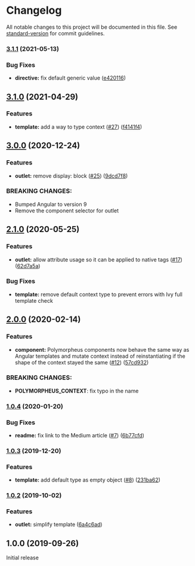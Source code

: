 # Changelog

All notable changes to this project will be documented in this file. See [standard-version](https://github.com/conventional-changelog/standard-version) for commit guidelines.

### [3.1.1](https://github.com/TinkoffCreditSystems/ng-polymorpheus/compare/v3.1.0...v3.1.1) (2021-05-13)

### Bug Fixes

-   **directive:** fix default generic value ([e420116](https://github.com/TinkoffCreditSystems/ng-polymorpheus/commit/e420116086e280bf42b5453b26cb5a8d92b89f17))

## [3.1.0](https://github.com/TinkoffCreditSystems/ng-polymorpheus/compare/3.0.0...v3.1.0) (2021-04-29)

### Features

-   **template:** add a way to type context ([#27](https://github.com/TinkoffCreditSystems/ng-polymorpheus/issues/27)) ([f4141f4](https://github.com/TinkoffCreditSystems/ng-polymorpheus/commit/f4141f4))

## [3.0.0](https://github.com/TinkoffCreditSystems/ng-polymorpheus/compare/v2.1.0...v3.0.0) (2020-12-24)

### Features

-   **outlet:** remove display: block ([#25](https://github.com/TinkoffCreditSystems/ng-polymorpheus/issues/25)) ([9dcd7f8](https://github.com/TinkoffCreditSystems/ng-polymorpheus/commit/9dcd7f8fa1bab685f4fb41b40de9d14c7d00edea))

### BREAKING CHANGES:

-   Bumped Angular to version 9
-   Remove the component selector for outlet

## [2.1.0](https://github.com/TinkoffCreditSystems/ng-polymorpheus/compare/v2.0.0...v2.1.0) (2020-05-25)

### Features

-   **outlet:** allow attribute usage so it can be applied to native tags ([#17](https://github.com/TinkoffCreditSystems/ng-polymorpheus/issues/17)) ([62d7a5a](https://github.com/TinkoffCreditSystems/ng-polymorpheus/commit/62d7a5a))

### Bug Fixes

-   **template:** remove default context type to prevent errors with Ivy full template check

## [2.0.0](https://github.com/TinkoffCreditSystems/ng-polymorpheus/compare/v1.0.2...v2.0.0) (2020-02-14)

### Features

-   **component:** Polymorpheus components now behave the same way as Angular templates and mutate context instead of reinstantiating if the shape of the context stayed the same ([#12](https://github.com/TinkoffCreditSystems/ng-polymorpheus/issues/12)) ([57cd932](https://github.com/TinkoffCreditSystems/ng-polymorpheus/commit/57cd932))

### BREAKING CHANGES:

-   **POLYMORPHEUS_CONTEXT**: fix typo in the name

### [1.0.4](https://github.com/TinkoffCreditSystems/ng-polymorpheus/compare/v1.0.2...v1.0.4) (2020-01-20)

### Bug Fixes

-   **readme:** fix link to the Medium article ([#7](https://github.com/TinkoffCreditSystems/ng-polymorpheus/issues/7)) ([6b77cfd](https://github.com/TinkoffCreditSystems/ng-polymorpheus/commit/6b77cfd))

### [1.0.3](https://github.com/TinkoffCreditSystems/ng-polymorpheus/compare/v1.0.2...v1.0.3) (2019-12-20)

### Features

-   **template:** add default type as empty object ([#8](https://github.com/TinkoffCreditSystems/ng-polymorpheus/issues/8)) ([231ba62](https://github.com/TinkoffCreditSystems/ng-polymorpheus/commit/231ba62))

### [1.0.2](https://github.com/TinkoffCreditSystems/ng-polymorpheus/compare/v1.0.1...v1.0.2) (2019-10-02)

### Features

-   **outlet:** simplify template ([6a4c6ad](https://github.com/TinkoffCreditSystems/ng-polymorpheus/commit/6a4c6ad))

## 1.0.0 (2019-09-26)

Initial release
